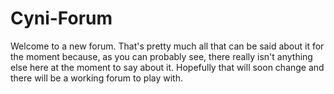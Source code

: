 Cyni-Forum
=========================

Welcome to a new forum. That's pretty much all that can be said about it for the moment because,
as you can probably see, there really isn't anything else here at the moment to say about it. Hopefully that will
soon change and there will be a working forum to play with.